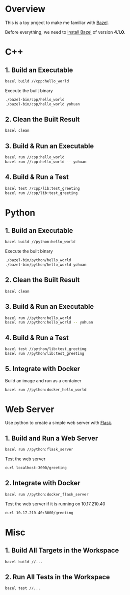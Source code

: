 # Overview

This is a toy project to make me familiar with [Bazel](https://bazel.build/).

Before everything, we need to [install Bazel](https://docs.bazel.build/versions/main/install.html) of version **4.1.0**.

# C++

## 1. Build an Executable

```bash
bazel build //cpp:hello_world
```

Execute the built binary

```bash
./bazel-bin/cpp/hello_world
./bazel-bin/cpp/hello_world yohuan
```

## 2. Clean the Built Result

```bash
bazel clean
```

## 3.  Build & Run an Executable

```bash
bazel run //cpp:hello_world
bazel run //cpp:hello_world -- yohuan
```

## 4. Build & Run a Test

```bash
bazel test //cpp/lib:test_greeting
bazel run //cpp/lib:test_greeting
```

# Python

## 1. Build an Executable

```bash
bazel build //python:hello_world
```

Execute the built binary

```bash
./bazel-bin/python/hello_world
./bazel-bin/python/hello_world yohuan
```

## 2. Clean the Built Result

```bash
bazel clean
```

## 3.  Build & Run an Executable

```bash
bazel run //python:hello_world
bazel run //python:hello_world -- yohuan
```

## 4. Build & Run a Test

```bash
bazel test //python/lib:test_greeting
bazel run //python/lib:test_greeting
```

## 5. Integrate with Docker

Build an image and run as a container

```bash
bazel run //python:docker_hello_world
```

# Web Server

Use python to create a simple web server with [Flask](https://flask.palletsprojects.com/en/2.0.x/).

## 1. Build and Run a Web Server

```bash
bazel run //python:flask_server
```

Test the web server

```bash
curl localhost:3000/greeting
```

## 2. Integrate with Docker

```bash
bazel run //python:docker_flask_server
```

Test the web server if it is running on 10.17.210.40

```bash
curl 10.17.210.40:3000/greeting
```
# Misc

## 1. Build All Targets in the Workspace

```bash
bazel build //...
```

## 2. Run All Tests in the Workspace

```bash
bazel test //...
```
